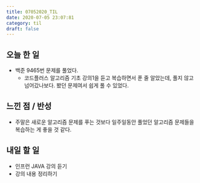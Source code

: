 ```yaml
---
title: 07052020_TIL
date: 2020-07-05 23:07:81
category: til
draft: false
---
```


## 오늘 한 일

* 백준 9465번 문제를 풀었다.
  * 코드플러스 알고리즘 기초 강의1을 듣고 복습하면서 푼 줄 알았는데, 풀지 않고 넘어갔나보다. 봤던 문제여서 쉽게 풀 수 있었다.

## 느낀 점 / 반성

* 주말은 새로운 알고리즘 문제를 푸는 것보다 일주일동안 풀었던 알고리즘 문제들을 복습하는 게 좋을 것 같다.

## 내일 할 일

* 인프런 JAVA 강의 듣기
* 강의 내용 정리하기
